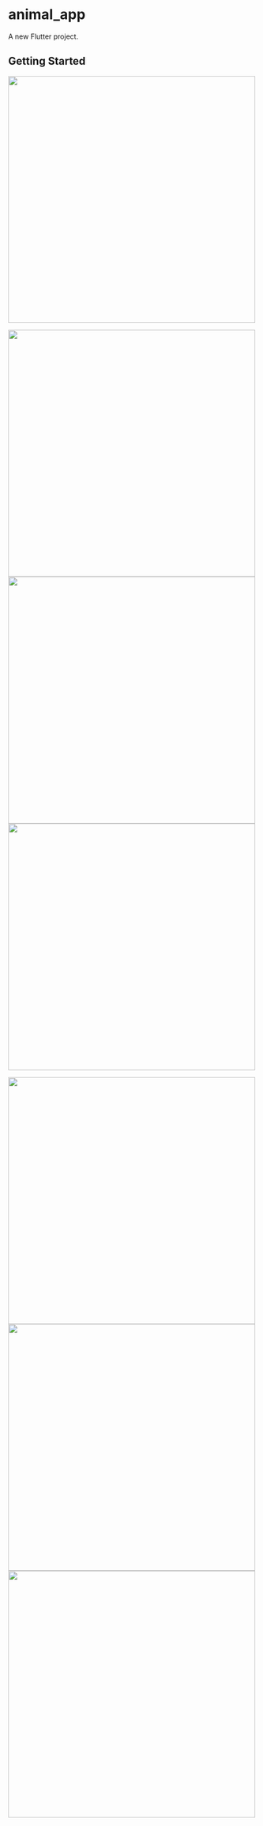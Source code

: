 # animal_app

A new Flutter project.

## Getting Started

<img src="https://user-images.githubusercontent.com/111499619/201458172-2ad9e5fd-e02c-440c-9750-4c10fbc06ff8.jpeg" style=" height:500px; " data-target="animated-image.originalImage">


<img src="https://user-images.githubusercontent.com/111499619/203826396-bd4f8565-e966-4cb3-919f-1a28add186e4.png" style=" height:500px; " data-target="animated-image.originalImage">  <img src="https://user-images.githubusercontent.com/111499619/203826559-49fef612-03f3-4b6f-b11f-11eb9e8aa965.png" style=" height:500px; " data-target="animated-image.originalImage">  <img src="https://user-images.githubusercontent.com/111499619/203826621-43e651c0-6cbc-42e2-a0b3-08515b630b33.png" style=" height:500px; " data-target="animated-image.originalImage">

<img src="https://user-images.githubusercontent.com/111499619/201458245-65d04f9d-d889-45a2-b308-bf4a99c05777.jpeg" style=" height:500px; " data-target="animated-image.originalImage">

<img src="https://user-images.githubusercontent.com/111499619/202852966-21fc59a1-1dd6-4fcd-b35a-1894c21b2dac.png" style=" height:500px; " data-target="animated-image.originalImage">


<img src="https://user-images.githubusercontent.com/111499619/202852467-1edd173b-be85-42d4-9d25-00f79f4385db.png" style=" height:500px; " data-target="animated-image.originalImage">
